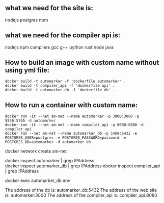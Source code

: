 ## what we need for the site is:
nodejs
postgres
npm

## what we need for the compiler api is:
nodejs
npm
compilers
	gcc
	g++
	python
	rust
	node
	java
	
## How to build an image with custom name without using yml file:
	docker build -t automarker -f 'dockerfile automarker' .
	docker build -t compiler_api -f 'dockerfile api' .
	docker build -t automarker_db -f 'dockerfile db' .
	
## How to run a container with custom name:
	docker run -it --net am-net --name automarker -p 3000:3000 -p 5556:5555 -d automarker
	docker run -it --net am-net --name compiler_api -p 8080:8080 -d compiler_api
	docker run --net am-net --name automarker_db -p 5469:5432 -e POSTGRES_USER=postgres -e POSTGRES_PASSWORD=password -e POSTGRES_DB=automarker -d automarker_db

docker network create am-net

docker inspect automarker | grep IPAddress	
docker inspect automarker_db | grep IPAddress
docker inspect compiler_api | grep IPAddress

docker exec automarker_db env

The address of the db is: automarker_db:5432
The address of the web site is: automarker:3000
The address of the compiler_api is: compiler_api:8080

